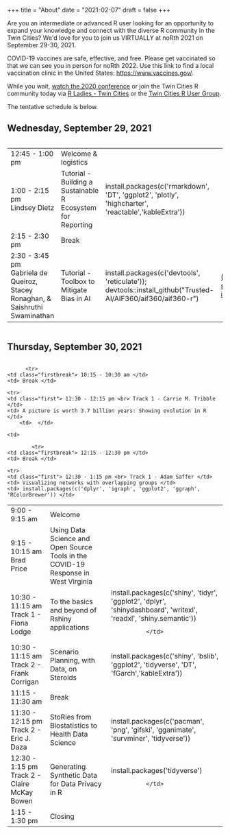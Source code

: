 +++
title = "About"
date = "2021-02-07"
draft = false
+++

Are you an intermediate or advanced R user looking for an opportunity to expand your knowledge and connect with the diverse R community in the Twin Cities? We'd love for you to join us VIRTUALLY at noRth 2021 on September 29-30, 2021. 

COVID-19 vaccines are safe, effective, and free. Please get vaccinated so that we can see you in person for noRth 2022. Use this link to find a local vaccination clinic in the United States: https://www.vaccines.gov/.

While you wait, <a href = "https://www.youtube.com/playlist?list=PL7aOYMht_9VVUFWU5c7HSI3cEg8jG4o_g" target="_blank"> watch the 2020 conference</a> or join the Twin Cities R community today via <a href="https://www.meetup.com/rladies-tc/">R Ladies - Twin Cities</a> or the <a href="https://www.meetup.com/twincitiesrug/"> Twin Cities R User Group</a>.

The tentative schedule is below.

## Wednesday, September 29, 2021
<div style="overflow-x:auto;">
<table class="table">
  <tr>
    <td class="first"> 12:45 - 1:00 pm </td>
    <td> Welcome & logistics </td>
  </tr>
    <tr>
    <td class="first"> 1:00 - 2:15 pm <br> Lindsey Dietz </td>
    <td> Tutorial - Building a Sustainable R Ecosystem for Reporting </td>
     <td> install.packages(c('rmarkdown', 'DT', 'ggplot2', 'plotly', 'highcharter', 'reactable','kableExtra')) </td>
  </tr>
  <tr>
    <td class="firstbreak"> 2:15 - 2:30 pm </td>
    <td> Break </td>
  </tr>
  <tr>
    <td class="first"> 2:30 - 3:45 pm <br> Gabriela de Queiroz, Stacey Ronaghan, & Saishruthi Swaminathan </td>
    <td> Tutorial - Toolbox to Mitigate Bias in AI </td>
         <td> install.packages(c('devtools', 'reticulate')); devtools::install_github("Trusted-AI/AIF360/aif360/aif360-r")
         </td>
        <td> <a href="https://github.com/rnorthconference/2021Talks/tree/main/Tutorial2"> (Review setup instructions) </a>
</td>
            <td> 
              
              </td>

  </tr>
    </tr>
</table>
</div>

## Thursday, September 30, 2021

<div style="overflow-x:auto;">
<table class="table">
  <tr>
    <td class="first"> 9:00 - 9:15 am </td>
    <td> Welcome </td>

  </tr>
  <tr>
    <td class="first"> 9:15 - 10:15 am <br> Brad Price </td>
    <td> Using Data Science and Open Source Tools in the COVID-19 Response in West Virginia </td>
    <td> 
    
</td>
  </tr>
  
          <tr>
    <td class="firstbreak"> 10:15 - 10:30 am </td>
    <td> Break </td>
  </tr>

  <tr>
    <td class="first"> 10:30 - 11:15 am <br>Track 1 - Fiona Lodge </td>
    <td> To the basics and beyond of Rshiny applications
</td>
        <td> install.packages(c('shiny', 'tidyr', 'ggplot2', 'dplyr', 'shinydashboard', 'writexl', 'readxl', 'shiny.semantic'))
        
              </td>
  </tr>
  <tr>
    <td class="first"> 10:30 - 11:15 am <br> Track 2 - Frank Corrigan </td>
    <td> Scenario Planning, with Data, on Steroids </td>
        <td> install.packages(c('shiny', 'bslib', 'ggplot2', 'tidyverse', 'DT', 'fGarch','kableExtra'))
              </td>
  </tr>
            <tr>
    <td class="firstbreak"> 11:15 - 11:30 am </td>
    <td> Break </td>
  </tr>
  
    <tr>
    <td class="first"> 11:30 - 12:15 pm <br> Track 1 - Carrie M. Tribble </td>
    <td> A picture is worth 3.7 billion years: Showing evolution in R </td>
        <td>  </td>
  </tr>
  <tr>
    <td class="first"> 11:30 - 12:15 pm <br> Track 2 - Eric J. Daza </td>
    <td> StoRies from Biostatistics to Health Data Science </td>
    <td> install.packages(c('pacman', 'png', 'gifski', 'gganimate', 'survminer', 'tidyverse')) </td>

    <td> 
    
</td>
  </tr>
  
            <tr>
    <td class="firstbreak"> 12:15 - 12:30 pm </td>
    <td> Break </td>
  </tr>

    <tr>
    <td class="first"> 12:30 - 1:15 pm <br> Track 1 - Adam Saffer </td>
    <td> Visualizing networks with overlapping groups </td>
    <td> install.packages(c('dplyr', 'igraph', 'ggplot2', 'ggraph', 'RColorBrewer')) </td>
  </tr>
      <tr>
    <td class="first"> 12:30 - 1:15 pm <br>Track 2 - Claire McKay Bowen </td>
    <td> Generating Synthetic Data for Data Privacy in R </td>
        <td> install.packages('tidyverse')
        
              </td>
  </tr>
  <tr>
    <td class="firstbreak"> 1:15 - 1:30 pm </td>
    <td> Closing </td>
</table>
</div>